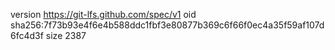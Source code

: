 version https://git-lfs.github.com/spec/v1
oid sha256:7f73b93e4f6e4b588ddc1fbf3e80877b369c6f66f0ec4a35f59af107d6fc4d3f
size 2387
